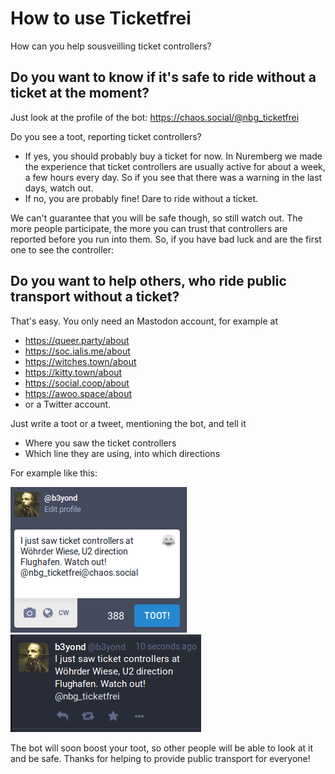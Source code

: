 # How to use Ticketfrei

How can you help sousveilling ticket controllers?

## Do you want to know if it's safe to ride without a ticket at the moment?

Just look at the profile of the bot: https://chaos.social/@nbg_ticketfrei

Do you see a toot, reporting ticket controllers?
* If yes, you should probably buy a ticket for now.
In Nuremberg we made the experience that ticket controllers are usually active for about a week, a few hours every day.
So if you see that there was a warning in the last days, watch out.
* If no, you are probably fine! Dare to ride without a ticket.

We can't guarantee that you will be safe though, so still watch out.
The more people participate, the more you can trust that controllers are reported before you run into them.
So, if you have bad luck and are the first one to see the controller:

## Do you want to help others, who ride public transport without a ticket?

That's easy. You only need an Mastodon account, for example at
* https://queer.party/about
* https://soc.ialis.me/about
* https://witches.town/about
* https://kitty.town/about
* https://social.coop/about
* https://awoo.space/about
* or a Twitter account.


Just write a toot or a tweet, mentioning the bot, and tell it
* Where you saw the ticket controllers
* Which line they are using, into which directions

For example like this:

![Screenshot of tooting](tooting_screenshot.png)
![A toot ready to be boosted](toot_screenshot.png)

The bot will soon boost your toot, so other people will be able to look at it and be safe.
Thanks for helping to provide public transport for everyone!
